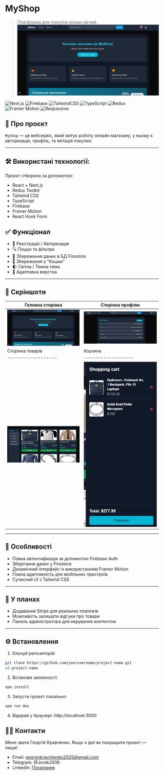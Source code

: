 #  MyShop
> Платформа для покупок різних речей.
![Прев'ю](././public/image.png)


![Next.js](https://img.shields.io/badge/Next.js-000?logo=nextdotjs)
![Firebase](https://img.shields.io/badge/Firebase-ffca28?logo=firebase)
![TailwindCSS](https://img.shields.io/badge/TailwindCSS-06b6d4?logo=tailwindcss)
![TypeScript](https://img.shields.io/badge/TypeScript-3178c6?logo=typescript)
![Redux](https://img.shields.io/badge/Redux_Toolkit-764abc?logo=redux)
![Framer Motion](https://img.shields.io/badge/Framer_Motion-e8e8e8?logo=framer)
![Responsive](https://img.shields.io/badge/Responsive-yes-brightgreen)

## 📌 Про проєкт

`MyShop` — це вебсервіс, який імітує роботу онлайн магазину, у ньому є авторизація, профіль, та імітація покупки.


---


## 🛠 Використані технології:
Проєкт створено за допомогою:

- React + Next.js
- Redux Toolkit
- Tailwind CSS
- TypeScript
- Firebase
- Framer Motion
- React Hook Form

## ✅ Функціонал

- 🔐 Реєстрація / Авторизація
- 🔍 Пошук та фільтри
- 💾 Збереження даних в БД Firestore
- 🛒 Збереження у "Кошик"
- 🌓 Світла / Темна тема
- 📱 Адаптивна верстка

---

## 📸 Скріншоти

| Головна сторінка | Сторінка профілю |
|------------------|------------------|
| ![Home](././public/image.png) | ![Profile](././public/profile_image.png) |
| Cторінка товарів | Корзина |
|------------------|------------------|
| ![Catalog](././public/catalog_image.png) | ![Cart](././public/cart_image.png) |

---

## 🌟 Особливості
- Повна автентифікація за допомогою Firebase Auth
- Зберігання даних у Firestore
- Динамічний інтерфейс із використанням Framer Motion
- Повна адаптивність для мобільних пристроїв
- Сучасний UI з Tailwind CSS
---

## 🚧 У планах
- Додавання Stripe для реальних платежів
- Можливість залишати відгуки про товари
- Панель адміністратора для керування контентом
---

## ⚙️ Встановлення

1. Клонуй репозиторій:
```bash
git clone https://github.com/yourusername/project-name.git
cd project-name
```
2. Встанови залежності:
```bash
npm install
```
3. Запусти проєкт локально:
```bash
npm run dev
```
4. Відкрий у браузері:
http://localhost:3000

## 🧑‍💻 Контакти

Мене звати Георгій Кравченко. Якщо э ідеї як покращити проект — пиши!

- Email: georgykravchenko2025@gmail.com
- Telegram: @Jorak2006
- LinkedIn: [Посилання](https://www.linkedin.com/in/%D0%B3%D0%B5%D0%BE%D1%80%D0%B3%D1%96%D0%B9-%D0%BA%D1%80%D0%B0%D0%B2%D1%87%D0%B5%D0%BD%D0%BA%D0%BE-108591367/)